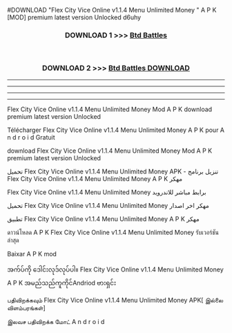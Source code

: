 #DOWNLOAD "Flex City Vice Online v1.1.4   Menu Unlimited Money " A P K [MOD] premium latest version Unlocked d6uhy 



<div align="center">

<h3>DOWNLOAD 1 >>> <a href="https://getmod1.web.app/?judule=Btd Battles">Btd Battles</a></h3><br>

<h3>DOWNLOAD 2 >>> <a href="https://getmod1.web.app/?judule=Btd Battles">Btd Battles DOWNLOAD</a></h3>

</div>


----------------------------------------------------------

----------------------------------------------------------

----------------------------------------------------------

----------------------------------------------------------


Flex City Vice Online v1.1.4   Menu Unlimited Money  Mod A P K download premium latest version Unlocked

Télécharger  Flex City Vice Online v1.1.4   Menu Unlimited Money  A P K pour A n d r o i d Gratuit

download Flex City Vice Online v1.1.4   Menu Unlimited Money  Mod A P K premium latest version Unlocked

تحميل Flex City Vice Online v1.1.4   Menu Unlimited Money  APK - تنزيل برنامج Flex City Vice Online v1.1.4   Menu Unlimited Money  A P K مهكر

Flex City Vice Online v1.1.4   Menu Unlimited Money  برابط مباشر للاندرويد

تحميل Flex City Vice Online v1.1.4   Menu Unlimited Money  مهكر اخر اصدار

تطبيق Flex City Vice Online v1.1.4   Menu Unlimited Money  A P K مهكر

ดาวน์โหลด A P K Flex City Vice Online v1.1.4   Menu Unlimited Money  รับเวอร์ชันล่าสุด

Baixar A P K mod

အက်ပ်ကို ဒေါင်းလုဒ်လုပ်ပါ။ Flex City Vice Online v1.1.4   Menu Unlimited Money  A P K အမည်သည်ကူကိုင်Andriod ဗားရှင်း

பதிவிறக்கவும் Flex City Vice Online v1.1.4   Menu Unlimited Money  APK[ இல்லை விளம்பரங்கள்] 
 
இலவச பதிவிறக்க மோட் A n d r o i d



